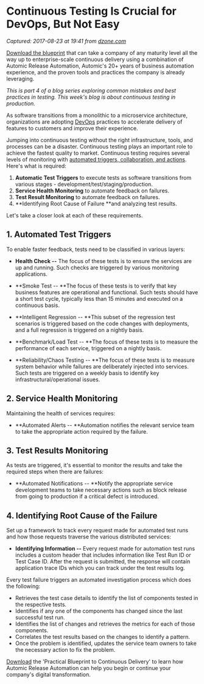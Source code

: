 # Continuous Testing Is Crucial for DevOps, But Not Easy

_Captured: 2017-08-23 at 19:41 from [dzone.com](https://dzone.com/articles/continuous-testing-is-crucial-for-devops-but-not-e?edition=319391&utm_source=Daily%20Digest&utm_medium=email&utm_campaign=Daily%20Digest%202017-08-22)_

[Download the blueprint](https://dzone.com/go?i=228233&u=https%3A%2F%2Foffers.automic.com%2Fblueprint-to-continuous-delivery-with-automic-release-automation%3Futm_campaign%3DAMER%252520Online%252520Syndication%252520DZone%252520Platinum%252520Sponsorship%252520Ads%252520JULY-2017%26utm_source%3DDzone%252520Ads%26utm_medium%3DBlueprint%252520to%252520CD) that can take a company of any maturity level all the way up to enterprise-scale continuous delivery using a combination of Automic Release Automation, Automic's 20+ years of business automation experience, and the proven tools and practices the company is already leveraging.

_This is part 4 of a blog series exploring common mistakes and best practices in testing. This week's blog is about continuous testing in production._

As software transitions from a monolithic to a microservice architecture, organizations are adopting [DevOps](https://www.xmatters.com/solutions/devops/) practices to accelerate delivery of features to customers and improve their experience.

Jumping into continuous testing without the right infrastructure, tools, and processes can be a disaster. Continuous testing plays an important role to achieve the fastest quality to market. Continuous testing requires several levels of monitoring with [automated triggers, collaboration, and actions](https://www.xmatters.com/resource/3-use-cases-connected-systems/). Here's what is required:

  1. **Automatic Test Triggers** to execute tests as software transitions from various stages - development/test/staging/production.
  2. **Service Health Monitoring** to automate feedback on failures.
  3. **Test Result Monitoring** to automate feedback on failures.
  4. **Identifying Root Cause of Failure **and analyzing test results.

Let's take a closer look at each of these requirements.

## **1\. Automated Test Triggers**

To enable faster feedback, tests need to be classified in various layers:

  * **Health Check --** The focus of these tests is to ensure the services are up and running. Such checks are triggered by various monitoring applications.

  * **Smoke Test -- **The focus of these tests is to verify that key business features are operational and functional. Such tests should have a short test cycle, typically less than 15 minutes and executed on a continuous basis.

  * **Intelligent Regression -- **This subset of the regression test scenarios is triggered based on the code changes with deployments, and a full regression is triggered on a nightly basis.

  * **Benchmark/Load Test -- **The focus of these tests is to measure the performance of each service, triggered on a nightly basis.

  * **Reliability/Chaos Testing -- **The focus of these tests is to measure system behavior while failures are deliberately injected into services. Such tests are triggered on a weekly basis to identify key infrastructural/operational issues.

## **2\. Service Health Monitoring**

Maintaining the health of services requires:

  * **Automated Alerts -- **Automation notifies the relevant service team to take the appropriate action required by the failure.

## **3\. Test Results Monitoring**

As tests are triggered, it's essential to monitor the results and take the required steps when there are failures:

  * **Automated Notifications -- **Notify the appropriate service development teams to take necessary actions such as block release from going to production if a critical defect is introduced.

## **4\. Identifying Root Cause of the Failure**

Set up a framework to track every request made for automated test runs and how those requests traverse the various distributed services:

  * **Identifying Information --** Every request made for automation test runs includes a custom header that includes information like Test Run ID or Test Case ID. After the request is submitted, the response will contain application trace IDs which you can track under the test results log.

Every test failure triggers an automated investigation process which does the following:

  * Retrieves the test case details to identify the list of components tested in the respective tests.
  * Identifies if any one of the components has changed since the last successful test run.
  * Identifies the list of changes and retrieves the metrics for each of those components.
  * Correlates the test results based on the changes to identify a pattern.
  * Once the problem is identified, updates the service team owners to take the necessary action to fix the problem.

[Download](https://dzone.com/go?i=228234&u=https%3A%2F%2Foffers.automic.com%2Fblueprint-to-continuous-delivery-with-automic-release-automation%3Futm_campaign%3DAMER%252520Online%252520Syndication%252520DZone%252520Platinum%252520Sponsorship%252520Ads%252520JULY-2017%26utm_source%3DDzone%252520Ads%26utm_medium%3DBlueprint%252520to%252520CD) the 'Practical Blueprint to Continuous Delivery' to learn how Automic Release Automation can help you begin or continue your company's digital transformation.
